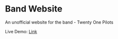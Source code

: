 # Band Website
An unofficial website for the band - Twenty One Pilots


Live Demo: [Link](https://sourabhaprasad.github.io/TOP/) 
